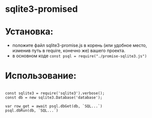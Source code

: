 # sqlite3-promised

# Установка:
- положите файл sqlite3-promise.js в корень (или удобное место, изменив путь в require, конечно же) вашего проекта.
- в основном коде `const psql = require("./promise-sqlite3.js")`

# Использование:
```

const sqlite3 = require('sqlite3').verbose();
const db = new sqlite3.Database('database');

var row_get = await psql.dbGet(db, `SQL...`)
psql.dbRun(db, `SQL...`)

```
